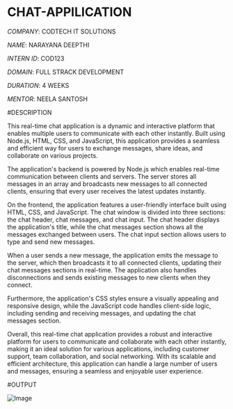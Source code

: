 # CHAT-APPILICATION

*COMPANY*: CODTECH IT SOLUTIONS

*NAME*: NARAYANA DEEPTHI

*INTERN ID*: COD123

*DOMAIN*: FULL STRACK DEVELOPMENT

*DURATION*: 4 WEEKS

*MENTOR*: NEELA SANTOSH

#DESCRIPTION

This real-time chat application is a dynamic and interactive platform that enables multiple users to communicate with each other instantly. Built using Node.js, HTML, CSS, and JavaScript, this application provides a seamless and efficient way for users to exchange messages, share ideas, and collaborate on various projects.

The application's backend is powered by Node.js which enables real-time communication between clients and servers. The server stores all messages in an array and broadcasts new messages to all connected clients, ensuring that every user receives the latest updates instantly. 

On the frontend, the application features a user-friendly interface built using HTML, CSS, and JavaScript. The chat window is divided into three sections: the chat header, chat messages, and chat input. The chat header displays the application's title, while the chat messages section shows all the messages exchanged between users. The chat input section allows users to type and send new messages.

When a user sends a new message, the application emits the message to the server, which then broadcasts it to all connected clients, updating their chat messages sections in real-time. The application also handles disconnections and sends existing messages to new clients when they connect.

Furthermore, the application's CSS styles ensure a visually appealing and responsive design, while the JavaScript code handles client-side logic, including sending and receiving messages, and updating the chat messages section.

Overall, this real-time chat application provides a robust and interactive platform for users to communicate and collaborate with each other instantly, making it an ideal solution for various applications, including customer support, team collaboration, and social networking. With its scalable and efficient architecture, this application can handle a large number of users and messages, ensuring a seamless and enjoyable user experience.

#OUTPUT

![Image](https://github.com/user-attachments/assets/7a1b067c-9d71-43cd-97b5-ffeccb76dec7)
